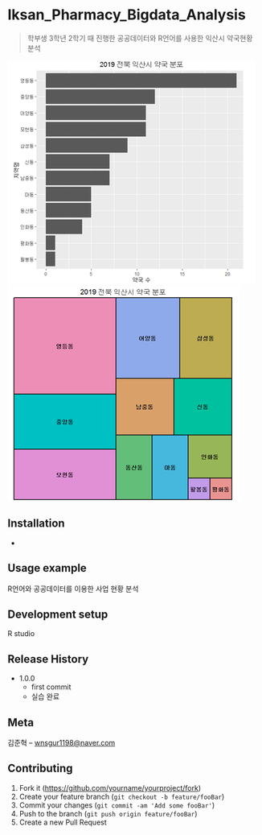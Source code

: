 # Iksan_Pharmacy_Bigdata_Analysis
> 학부생 3학년 2학기 때 진행한 공공데이터와 R언어를 사용한 익산시 약국현황 분석

![](readme-img/header.png)
![](readme-img/header2.png)

## Installation

-

## Usage example

R언어와 공공데이터를 이용한 사업 현황 분석

## Development setup

R studio

## Release History

* 1.0.0
    * first commit
    * 실습 완료

## Meta

김준혁 – wnsgur1198@naver.com

## Contributing

1. Fork it (<https://github.com/yourname/yourproject/fork>)
2. Create your feature branch (`git checkout -b feature/fooBar`)
3. Commit your changes (`git commit -am 'Add some fooBar'`)
4. Push to the branch (`git push origin feature/fooBar`)
5. Create a new Pull Request

<!-- Markdown link & img dfn's -->

